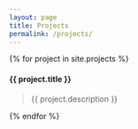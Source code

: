 ```yaml
---
layout: page
title: Projects
permalink: /projects/
---
```

{% for project in site.projects %}
#### {{ project.title }}  <sup><a class="project-link" href="{{ project.project_url}}"><i class="fas fa-external-link-alt"></i></a></sup>

> {{ project.description }}

{% endfor %}
